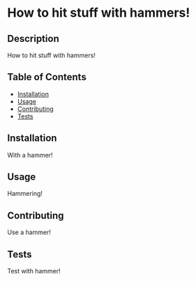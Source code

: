 # How to hit stuff with hammers!

## Description

How to hit stuff with hammers!

## Table of Contents

- [Installation](#installation)
- [Usage](#usage) 
- [Contributing](#contributing)
- [Tests](#tests)

## Installation

With a hammer!

## Usage

Hammering!

## Contributing 

Use a hammer!

## Tests

Test with hammer!
